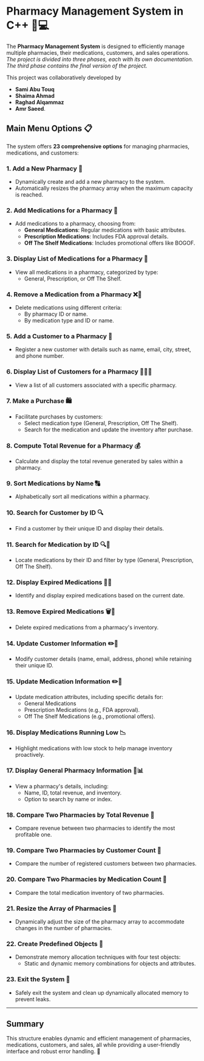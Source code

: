 # **Pharmacy Management System in C++** 💊💻  

The **Pharmacy Management System** is designed to efficiently manage multiple pharmacies, their medications, customers, and sales operations.  
*The project is divided into three phases, each with its own documentation. The third phase contains the final version of the project.*  

This project was collaboratively developed by 
- **Sami Abu Touq**
- **Shaima Ahmad**
- **Raghad Alqammaz**
- **Amr Saeed**.  

## **Main Menu Options** 📋  
The system offers **23 comprehensive options** for managing pharmacies, medications, and customers:  

### **1. Add a New Pharmacy 🏥**  
- Dynamically create and add a new pharmacy to the system.  
- Automatically resizes the pharmacy array when the maximum capacity is reached.  

### **2. Add Medications for a Pharmacy** 💊  
- Add medications to a pharmacy, choosing from:  
  - **General Medications**: Regular medications with basic attributes.  
  - **Prescription Medications**: Includes FDA approval details.  
  - **Off The Shelf Medications**: Includes promotional offers like BOGOF.  

### **3. Display List of Medications for a Pharmacy** 📝  
- View all medications in a pharmacy, categorized by type:  
  - General, Prescription, or Off The Shelf.  

### **4. Remove a Medication from a Pharmacy** ❌💊  
- Delete medications using different criteria:  
  - By pharmacy ID or name.  
  - By medication type and ID or name.  

### **5. Add a Customer to a Pharmacy** 👤  
- Register a new customer with details such as name, email, city, street, and phone number.  

### **6. Display List of Customers for a Pharmacy** 🧑‍🤝‍🧑  
- View a list of all customers associated with a specific pharmacy.  

### **7. Make a Purchase** 🛍️  
- Facilitate purchases by customers:  
  - Select medication type (General, Prescription, Off The Shelf).  
  - Search for the medication and update the inventory after purchase.  

### **8. Compute Total Revenue for a Pharmacy** 💰  
- Calculate and display the total revenue generated by sales within a pharmacy.  

### **9. Sort Medications by Name** 🔠  
- Alphabetically sort all medications within a pharmacy.  

### **10. Search for Customer by ID** 🔍  
- Find a customer by their unique ID and display their details.  

### **11. Search for Medication by ID** 🔍💊  
- Locate medications by their ID and filter by type (General, Prescription, Off The Shelf).  

### **12. Display Expired Medications** 📆❌  
- Identify and display expired medications based on the current date.  

### **13. Remove Expired Medications** 🗑️💊  
- Delete expired medications from a pharmacy's inventory.  

### **14. Update Customer Information** ✏️👤  
- Modify customer details (name, email, address, phone) while retaining their unique ID.  

### **15. Update Medication Information** ✏️💊  
- Update medication attributes, including specific details for:  
  - General Medications  
  - Prescription Medications (e.g., FDA approval).  
  - Off The Shelf Medications (e.g., promotional offers).  

### **16. Display Medications Running Low** 📉  
- Highlight medications with low stock to help manage inventory proactively.  

### **17. Display General Pharmacy Information** 🏥📊  
- View a pharmacy's details, including:  
  - Name, ID, total revenue, and inventory.  
  - Option to search by name or index.  

### **18. Compare Two Pharmacies by Total Revenue** 💸  
- Compare revenue between two pharmacies to identify the most profitable one.  

### **19. Compare Two Pharmacies by Customer Count** 👥  
- Compare the number of registered customers between two pharmacies.  

### **20. Compare Two Pharmacies by Medication Count** 💊  
- Compare the total medication inventory of two pharmacies.  

### **21. Resize the Array of Pharmacies** 🔄  
- Dynamically adjust the size of the pharmacy array to accommodate changes in the number of pharmacies.  

### **22. Create Predefined Objects** 🧪  
- Demonstrate memory allocation techniques with four test objects:  
  - Static and dynamic memory combinations for objects and attributes.  

### **23. Exit the System** 🚪  
- Safely exit the system and clean up dynamically allocated memory to prevent leaks.  

---

## **Summary**  
This structure enables dynamic and efficient management of pharmacies, medications, customers, and sales, all while providing a user-friendly interface and robust error handling. 🚀  
